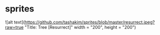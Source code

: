 # sprites

![alt text](https://github.com/tashakim/sprites/blob/master/resurrect.jpeg?raw=true "Title: Tree [Resurrect]" width = "200", height = "200")
